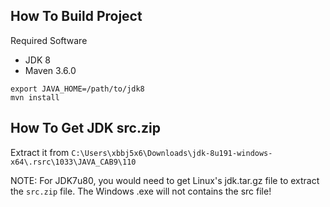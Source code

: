 ## How To Build Project

Required Software

* JDK 8
* Maven 3.6.0

```
export JAVA_HOME=/path/to/jdk8
mvn install
```

## How To Get JDK src.zip

Extract it from `C:\Users\xbbj5x6\Downloads\jdk-8u191-windows-x64\.rsrc\1033\JAVA_CAB9\110`

NOTE: For JDK7u80, you would need to get Linux's jdk.tar.gz file to
extract the `src.zip` file. The Windows .exe will not contains the src file!
